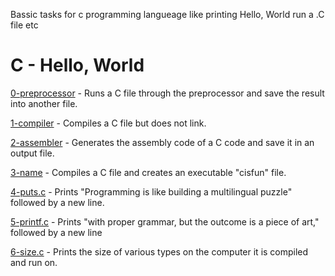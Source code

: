 Bassic tasks for c programming langueage like printing Hello, World run a .C file etc

# C - Hello, World

[0-preprocessor](https://github.com/endritNovaku/holbertonschool-low_level_programming/blob/master/0x00-hello_world/0-preprocessor) - Runs a C file through the preprocessor and save the result into another file.

[1-compiler](https://github.com/endritNovaku/holbertonschool-low_level_programming/blob/master/0x00-hello_world/1-compiler) - Compiles a C file but does not link.

[2-assembler](https://github.com/endritNovaku/holbertonschool-low_level_programming/blob/master/0x00-hello_world/2-assembler) - Generates the assembly code of a C code and save it in an output file.

[3-name](https://github.com/endritNovaku/holbertonschool-low_level_programming/blob/master/0x00-hello_world/3-name) - Compiles a C file and creates an executable "cisfun" file.

[4-puts.c](https://github.com/endritNovaku/holbertonschool-low_level_programming/blob/master/0x00-hello_world/4-puts.c) - Prints "Programming is like building a multilingual puzzle" followed by a new line.

[5-printf.c](https://github.com/endritNovaku/holbertonschool-low_level_programming/blob/master/0x00-hello_world/5-printf.c) - Prints "with proper grammar, but the outcome is a piece of art," followed by a new line

[6-size.c](https://github.com/endritNovaku/holbertonschool-low_level_programming/blob/master/0x00-hello_world/6-size.c) - Prints the size of various types on the computer it is compiled and run on.
